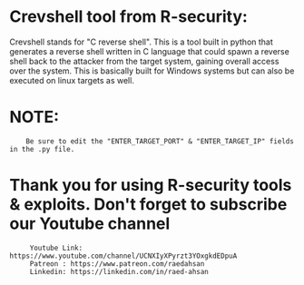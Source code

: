 # Crevshell tool from R-security:
Crevshell stands for "C reverse shell". This is a tool built in python that generates a reverse shell written in C language that could spawn a reverse shell back to the attacker from the target system, gaining overall access over the system.
This is basically built for Windows systems but can also be executed on linux targets as well.
# NOTE: 
        Be sure to edit the "ENTER_TARGET_PORT" & "ENTER_TARGET_IP" fields in the .py file.
# Thank you for using R-security tools & exploits. Don't forget to subscribe our Youtube channel 
         Youtube Link: https://www.youtube.com/channel/UCNXIyXPyrzt3YOxgkdEDpuA
         Patreon : https://www.patreon.com/raedahsan
         Linkedin: https://linkedin.com/in/raed-ahsan
     
